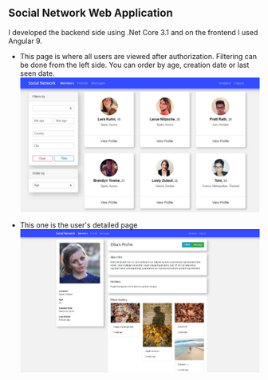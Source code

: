 ## Social Network Web Application

 I developed the backend side using .Net Core 3.1 and on the frontend I used Angular 9.

* This page is where all users are viewed after authorization. Filtering can be done from the left side. You can order by age, creation date or last seen date.
 ![img](src/1.jpg)

* This one is the user's detailed page
 ![img](src/2.jpg)

